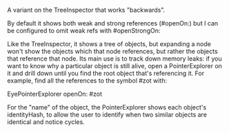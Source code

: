 A variant on the TreeInspector that works "backwards".By default it shows both weak and strong references (#openOn:) but I can be configured to omit weak refs with #openStrongOn:Like the TreeInspector, it shows a tree of objects, but expanding a node won't show the objects which that node references, but rather the objects that reference that node.  Its main use is to track down memory leaks: if you want to know why a particular object is still alive, open a PointerExplorer on it and drill down until you find the root object that's referencing it.  For example, find all the references to the symbol #zot with:EyePointerExplorer openOn: #zotFor the "name" of the object, the PointerExplorer shows each object's identityHash, to allow the user to identify when two similar objects are identical and notice cycles.